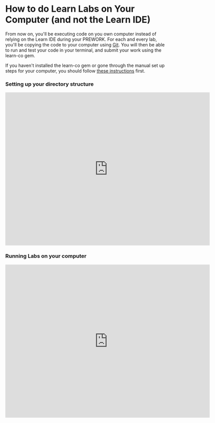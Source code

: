 # How to do Learn Labs on Your Computer (and not the Learn IDE) 

From now on, you'll be executing code on you own computer instead of relying on the Learn IDE during your PREWORK. For each and every lab, you'll be copying the code to your computer using [Git](https://git-scm.com).  You will then be able to run and test your code in your terminal, and submit your work using the learn-co gem.  

If you haven't installed the learn-co gem or gone through the manual set up steps for your computer, you should follow [these instructions](https://github.com/learn-co-curriculum/immersive-mod-1-introduction-manual-setup) first.


### Setting up your directory structure

<iframe width="640" height="480" src="https://www.youtube.com/embed/H-6D2rOBVrg" frameborder="0" allowfullscreen></iframe>

### Running Labs on your computer

<iframe width="640" height="480" src="https://www.youtube.com/embed/gHEQa-zfLYU" frameborder="0" allowfullscreen></iframe>
